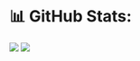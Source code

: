 # 📊 GitHub Stats:
![](https://github-readme-streak-stats.herokuapp.com/?user=nikhilsharma26500&theme=dark&hide_border=false) 
![](https://github-readme-stats.vercel.app/api/top-langs/?username=nikhilsharma26500&theme=dark&hide_border=false&include_all_commits=true&count_private=true&layout=compact)
